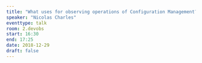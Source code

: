 ```yaml
---
title: "What uses for observing operations of Configuration Management?"
speaker: "Nicolas Charles"
eventtype: talk
room: 2.devobs
start: 16:30
end: 17:25
date: 2018-12-29
draft: false
---
```


